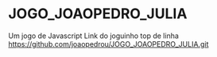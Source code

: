 # JOGO_JOAOPEDRO_JULIA
Um jogo de Javascript
Link do joguinho top de linha
https://github.com/joaopedrou/JOGO_JOAOPEDRO_JULIA.git
